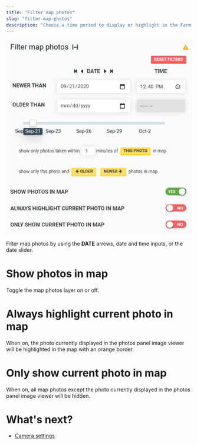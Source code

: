 ```yaml
---
title: "Filter map photos"
slug: "filter-map-photos"
description: "Choose a time period to display or highlight in the Farm Designer map."
---
```



![filter map photos](_images/filter_map_photos.png)

Filter map photos by using the **DATE** arrows, date and time inputs, or the date slider.

# Show photos in map

Toggle the map photos layer on or off.

# Always highlight current photo in map

When on, the photo currently displayed in the photos panel image viewer will be highlighted in the map with an orange border.

# Only show current photo in map

When on, all map photos except the photo currently displayed in the photos panel image viewer will be hidden.

# What's next?

 * [Camera settings](camera-settings.md)
